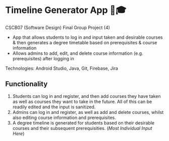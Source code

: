 # Timeline Generator App 📅🎓

CSCB07 (Software Design) Final Group Project (4)

- App that allows students to log in and input taken and desirable courses & then generates a degree timetable based on prerequisites & course information 
- Allows admins to add, edit, and delete course information (e.g. prerequisites) after logging in

Technologies: Android Studio, Java, Git, Firebase, Jira

## Functionality

1. Students can log in and register, and then add courses they have taken as well as courses they want to take in the future. All of this can be readily edited and the input is sanitized.
2. Admins can log in and register, as well as add and delete courses, whilst also editing course information and prerequisites.
3. A degree timeline is generated for students based on their desirable courses and their subsequent prerequisities. (*Most Individual Input Here*)


